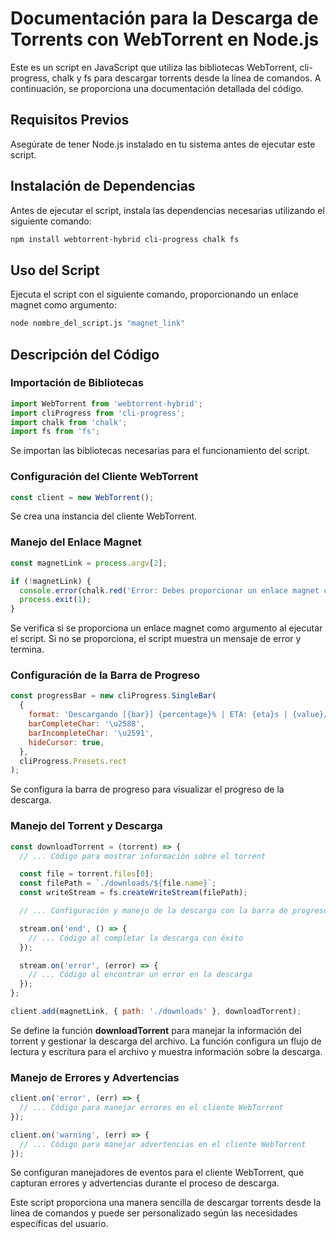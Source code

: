 # Documentación para la Descarga de Torrents con WebTorrent en Node.js

Este es un script en JavaScript que utiliza las bibliotecas WebTorrent, cli-progress, chalk y fs para descargar torrents desde la línea de comandos. A continuación, se proporciona una documentación detallada del código.

## Requisitos Previos
Asegúrate de tener Node.js instalado en tu sistema antes de ejecutar este script.

## Instalación de Dependencias
Antes de ejecutar el script, instala las dependencias necesarias utilizando el siguiente comando:

```bash
npm install webtorrent-hybrid cli-progress chalk fs
```

## Uso del Script

Ejecuta el script con el siguiente comando, proporcionando un enlace magnet como argumento:

```bash
node nombre_del_script.js "magnet_link"
```
## Descripción del Código

### Importación de Bibliotecas

```javascript
import WebTorrent from 'webtorrent-hybrid';
import cliProgress from 'cli-progress';
import chalk from 'chalk';
import fs from 'fs';
```

Se importan las bibliotecas necesarias para el funcionamiento del script.

### Configuración del Cliente WebTorrent

```javascript
const client = new WebTorrent();
```

Se crea una instancia del cliente WebTorrent.

### Manejo del Enlace Magnet

```javascript
const magnetLink = process.argv[2];

if (!magnetLink) {
  console.error(chalk.red('Error: Debes proporcionar un enlace magnet como argumento.'));
  process.exit(1);
}
```
Se verifica si se proporciona un enlace magnet como argumento al ejecutar el script. Si no se proporciona, el script muestra un mensaje de error y termina.
### Configuración de la Barra de Progreso
```javascript
const progressBar = new cliProgress.SingleBar(
  {
    format: 'Descargando [{bar}] {percentage}% | ETA: {eta}s | {value}/{total} archivos',
    barCompleteChar: '\u2588',
    barIncompleteChar: '\u2591',
    hideCursor: true,
  },
  cliProgress.Presets.rect
);
```
Se configura la barra de progreso para visualizar el progreso de la descarga.
### Manejo del Torrent y Descarga
```javascript
const downloadTorrent = (torrent) => {
  // ... Código para mostrar información sobre el torrent

  const file = torrent.files[0];
  const filePath = `./downloads/${file.name}`;
  const writeStream = fs.createWriteStream(filePath);

  // ... Configuración y manejo de la descarga con la barra de progreso

  stream.on('end', () => {
    // ... Código al completar la descarga con éxito
  });

  stream.on('error', (error) => {
    // ... Código al encontrar un error en la descarga
  });
};

client.add(magnetLink, { path: './downloads' }, downloadTorrent);
```
Se define la función **downloadTorrent** para manejar la información del torrent y gestionar la descarga del archivo. La función configura un flujo de lectura y escritura para el archivo y muestra información sobre la descarga.
### Manejo de Errores y Advertencias
```javascript
client.on('error', (err) => {
  // ... Código para manejar errores en el cliente WebTorrent
});

client.on('warning', (err) => {
  // ... Código para manejar advertencias en el cliente WebTorrent
});
```
Se configuran manejadores de eventos para el cliente WebTorrent, que capturan errores y advertencias durante el proceso de descarga.

Este script proporciona una manera sencilla de descargar torrents desde la línea de comandos y puede ser personalizado según las necesidades específicas del usuario.